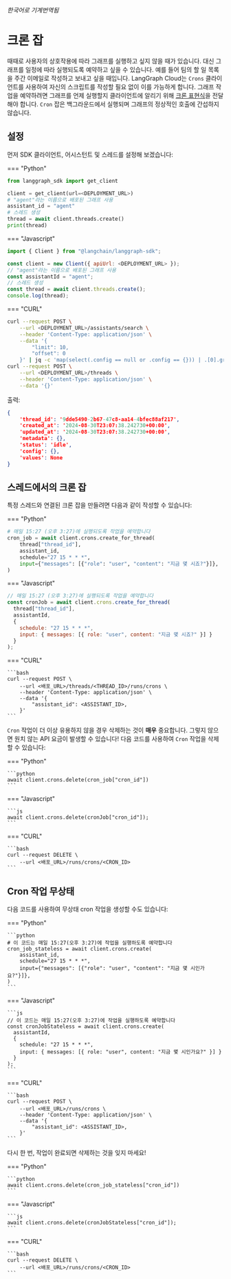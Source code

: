 _한국어로 기계번역됨_

# 크론 잡

때때로 사용자의 상호작용에 따라 그래프를 실행하고 싶지 않을 때가 있습니다. 대신 그래프를 일정에 따라 실행되도록 예약하고 싶을 수 있습니다. 예를 들어 팀의 할 일 목록을 주간 이메일로 작성하고 보내고 싶을 때입니다. LangGraph Cloud는 `Crons` 클라이언트를 사용하여 자신의 스크립트를 작성할 필요 없이 이를 가능하게 합니다. 그래프 작업을 예약하려면 그래프를 언제 실행할지 클라이언트에 알리기 위해 [크론 표현식](https://crontab.cronhub.io/)을 전달해야 합니다. `Cron` 잡은 백그라운드에서 실행되며 그래프의 정상적인 호출에 간섭하지 않습니다.

## 설정

먼저 SDK 클라이언트, 어시스턴트 및 스레드를 설정해 보겠습니다:

=== "Python"

```python
from langgraph_sdk import get_client

client = get_client(url=<DEPLOYMENT_URL>)
# "agent"라는 이름으로 배포된 그래프 사용
assistant_id = "agent"
# 스레드 생성
thread = await client.threads.create()
print(thread)
```

=== "Javascript"

```js
import { Client } from "@langchain/langgraph-sdk";

const client = new Client({ apiUrl: <DEPLOYMENT_URL> });
// "agent"라는 이름으로 배포된 그래프 사용
const assistantId = "agent";
// 스레드 생성
const thread = await client.threads.create();
console.log(thread);
```

=== "CURL"

```bash
curl --request POST \
    --url <DEPLOYMENT_URL>/assistants/search \
    --header 'Content-Type: application/json' \
    --data '{
        "limit": 10,
        "offset": 0
    }' | jq -c 'map(select(.config == null or .config == {})) | .[0].graph_id' && \
curl --request POST \
    --url <DEPLOYMENT_URL>/threads \
    --header 'Content-Type: application/json' \
    --data '{}'
```

출력:

```json
{
    'thread_id': '9dde5490-2b67-47c8-aa14-4bfec88af217', 
    'created_at': '2024-08-30T23:07:38.242730+00:00', 
    'updated_at': '2024-08-30T23:07:38.242730+00:00', 
    'metadata': {}, 
    'status': 'idle', 
    'config': {}, 
    'values': None
}
```

## 스레드에서의 크론 잡 

특정 스레드와 연결된 크론 잡을 만들려면 다음과 같이 작성할 수 있습니다:

=== "Python"

```python
# 매일 15:27 (오후 3:27)에 실행되도록 작업을 예약합니다
cron_job = await client.crons.create_for_thread(
    thread["thread_id"],
    assistant_id,
    schedule="27 15 * * *",
    input={"messages": [{"role": "user", "content": "지금 몇 시죠?"}]},
)
```

=== "Javascript"

```js
// 매일 15:27 (오후 3:27)에 실행되도록 작업을 예약합니다
const cronJob = await client.crons.create_for_thread(
  thread["thread_id"],
  assistantId,
  {
    schedule: "27 15 * * *",
    input: { messages: [{ role: "user", content: "지금 몇 시죠?" }] }
  }
);
```

=== "CURL"

    ```bash
    curl --request POST \
        --url <배포_URL>/threads/<THREAD_ID>/runs/crons \
        --header 'Content-Type: application/json' \
        --data '{
            "assistant_id": <ASSISTANT_ID>,
        }'
    ```

`Cron` 작업이 더 이상 유용하지 않을 경우 삭제하는 것이 **매우** 중요합니다. 그렇지 않으면 원치 않는 API 요금이 발생할 수 있습니다! 다음 코드를 사용하여 `Cron` 작업을 삭제할 수 있습니다:

=== "Python"

    ```python
    await client.crons.delete(cron_job["cron_id"])
    ```

=== "Javascript"

    ```js
    await client.crons.delete(cronJob["cron_id"]);
    ```

=== "CURL"

    ```bash
    curl --request DELETE \
        --url <배포_URL>/runs/crons/<CRON_ID>
    ```

## Cron 작업 무상태

다음 코드를 사용하여 무상태 cron 작업을 생성할 수도 있습니다:

=== "Python"

    ```python
    # 이 코드는 매일 15:27(오후 3:27)에 작업을 실행하도록 예약합니다
    cron_job_stateless = await client.crons.create(
        assistant_id,
        schedule="27 15 * * *",
        input={"messages": [{"role": "user", "content": "지금 몇 시인가요?"}]},
    )
    ```

=== "Javascript"

    ```js
    // 이 코드는 매일 15:27(오후 3:27)에 작업을 실행하도록 예약합니다
    const cronJobStateless = await client.crons.create(
      assistantId,
      {
        schedule: "27 15 * * *",
        input: { messages: [{ role: "user", content: "지금 몇 시인가요?" }] }
      }
    );
    ```

=== "CURL"

    ```bash
    curl --request POST \
        --url <배포_URL>/runs/crons \
        --header 'Content-Type: application/json' \
        --data '{
            "assistant_id": <ASSISTANT_ID>,
        }'
    ```

다시 한 번, 작업이 완료되면 삭제하는 것을 잊지 마세요!

=== "Python"

    ```python
    await client.crons.delete(cron_job_stateless["cron_id"])
    ```

=== "Javascript"

    ```js
    await client.crons.delete(cronJobStateless["cron_id"]);
    ```

=== "CURL"

    ```bash
    curl --request DELETE \
        --url <배포_URL>/runs/crons/<CRON_ID>
    ```
